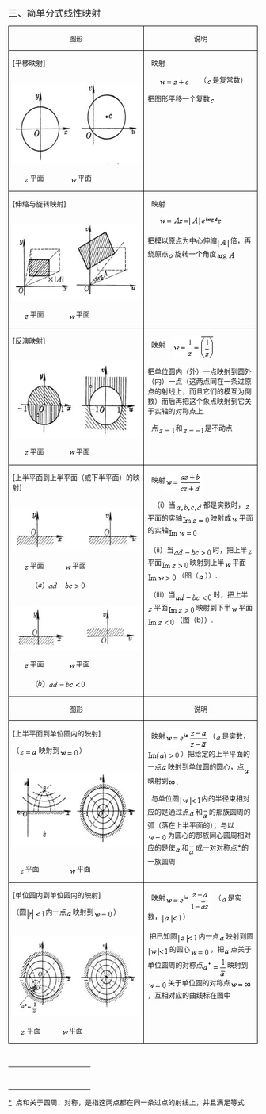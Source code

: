 <div class=Section1>
<p class=MsoNormal align=left style='text-align:left'><span lang=ZH-CN
style='font-size:14.0pt;font-family:宋体_GB2312'>三、简单分式线性映射</span></p>
<table class=MsoNormalTable border=1 cellspacing=0 cellpadding=0
 style='border-collapse:collapse;border:none'>
 <tr>
  <td width=350 valign=top style='width:262.25pt;border:solid windowtext 1.0pt;
  padding:0mm 5.4pt 0mm 5.4pt'>
  <p class=MsoNormal align=center style='text-align:center'><span lang=ZH-CN
  style='font-family:宋体_GB2312'>图形</span></p>
  </td>
  <td width=293 valign=top style='width:219.7pt;border:solid windowtext 1.0pt;
  border-left:none;padding:0mm 5.4pt 0mm 5.4pt'>
  <p class=MsoNormal align=center style='text-align:center'><span lang=ZH-CN
  style='font-family:宋体_GB2312'>说明</span></p>
  </td>
 </tr>
 <tr>
  <td width=350 valign=top style='width:262.25pt;border:solid windowtext 1.0pt;
  border-top:none;padding:0mm 5.4pt 0mm 5.4pt'>
  <p class=1><span lang=EN-US>[</span><span lang=ZH-CN>平移映射</span><span
  lang=EN-US>]</span></p>
  <p class=MsoNormal><span lang=EN-US>&nbsp;</span><span lang=EN-US
  style='font-size:10.5pt'><img width=305 height=164
  src="res/17e9d95da129bdd93c34fb6cc6aaaa52_5669_files/image002.jpg"
  u1:shapes="_x0000_i1025"></span></p>
  <p class=MsoNormal><span lang=EN-US>&nbsp;&nbsp;&nbsp;&nbsp;&nbsp; </span><sub><span
  lang=EN-US style='font-size:10.5pt'><img width=13 height=13
  src="res/17e9d95da129bdd93c34fb6cc6aaaa52_5669_files/image004.gif"
  u1:shapes="_x0000_i1026" align=absmiddle></span></sub><span lang=ZH-CN
  style='font-family:宋体_GB2312'>平面</span><span lang=EN-US>&nbsp;&nbsp;&nbsp;&nbsp;&nbsp;&nbsp;&nbsp;&nbsp;&nbsp;&nbsp;&nbsp;&nbsp;&nbsp;
  </span><sub><span lang=EN-US style='font-size:10.5pt'><img width=16
  height=15 src="res/17e9d95da129bdd93c34fb6cc6aaaa52_5669_files/image006.gif"
  u1:shapes="_x0000_i1027" align=absmiddle></span></sub><span lang=ZH-CN
  style='font-family:宋体_GB2312'>平面</span></p>
  </td>
  <td width=293 valign=top style='width:219.7pt;border-top:none;border-left:
  none;border-bottom:solid windowtext 1.0pt;border-right:solid windowtext 1.0pt;
  padding:0mm 5.4pt 0mm 5.4pt'>
  <p class=MsoNormal align=left style='text-align:left'><span lang=EN-US>&nbsp;
  </span><span lang=ZH-CN style='font-family:宋体_GB2312'>映射</span></p>
  <p class=MsoNormal align=left style='text-align:left'><span lang=EN-US>&nbsp;&nbsp;&nbsp;&nbsp;&nbsp;
  </span><sub><span lang=EN-US style='font-size:10.5pt'><img width=64
  height=16 src="res/17e9d95da129bdd93c34fb6cc6aaaa52_5669_files/image008.gif"
  u1:shapes="_x0000_i1028" align=absmiddle></span></sub><span lang=EN-US>&nbsp;&nbsp;&nbsp;&nbsp;&nbsp;</span><span
  lang=ZH-CN style='font-family:宋体_GB2312'>（</span><sub><span lang=EN-US
  style='font-size:10.5pt'><img width=12 height=15
  src="res/17e9d95da129bdd93c34fb6cc6aaaa52_5669_files/image010.gif"
  u1:shapes="_x0000_i1029" align=absmiddle></span></sub><span lang=ZH-CN
  style='font-family:宋体_GB2312'>是复常数）</span></p>
  <p class=MsoNormal align=left style='text-align:left'><span lang=ZH-CN
  style='font-family:宋体_GB2312'>把图形平移一个复数</span><sub><span lang=EN-US
  style='font-size:10.5pt'><img width=12 height=15
  src="res/17e9d95da129bdd93c34fb6cc6aaaa52_5669_files/image012.gif"
  u1:shapes="_x0000_i1030" align=absmiddle></span></sub></p>
  </td>
 </tr>
 <tr>
  <td width=350 valign=top style='width:262.25pt;border:solid windowtext 1.0pt;
  border-top:none;padding:0mm 5.4pt 0mm 5.4pt'>
  <p class=MsoNormal><span lang=EN-US>[</span><span lang=ZH-CN
  style='font-family:宋体_GB2312'>伸缩与旋转映射</span><span lang=EN-US>]</span></p>
  <p class=MsoNormal><span lang=EN-US>&nbsp; </span><span lang=EN-US
  style='font-size:10.5pt'><img width=292 height=155
  src="res/17e9d95da129bdd93c34fb6cc6aaaa52_5669_files/image014.jpg"
  u1:shapes="_x0000_i1037"></span></p>
  <p class=MsoNormal><span lang=EN-US>&nbsp;&nbsp;&nbsp;&nbsp;&nbsp; </span><sub><span
  lang=EN-US style='font-size:10.5pt'><img width=13 height=14
  src="res/17e9d95da129bdd93c34fb6cc6aaaa52_5669_files/image015.gif"
  u1:shapes="_x0000_i1038" align=absmiddle></span></sub><span lang=ZH-CN
  style='font-family:宋体_GB2312'>平面</span><span lang=EN-US>&nbsp;&nbsp;&nbsp;&nbsp;&nbsp;&nbsp;&nbsp;&nbsp;&nbsp;&nbsp;&nbsp;&nbsp;
  </span><sub><span lang=EN-US style='font-size:10.5pt'><img width=16
  height=15 src="res/17e9d95da129bdd93c34fb6cc6aaaa52_5669_files/image016.gif"
  u1:shapes="_x0000_i1039" align=absmiddle></span></sub><span lang=ZH-CN
  style='font-family:宋体_GB2312'>平面</span></p>
  </td>
  <td width=293 valign=top style='width:219.7pt;border-top:none;border-left:
  none;border-bottom:solid windowtext 1.0pt;border-right:solid windowtext 1.0pt;
  padding:0mm 5.4pt 0mm 5.4pt'>
  <p class=MsoNormal><span lang=EN-US>&nbsp; </span><span lang=ZH-CN
  style='font-family:宋体_GB2312'>映射</span></p>
  <p class=MsoNormal><span lang=EN-US>&nbsp;&nbsp;&nbsp;&nbsp;&nbsp; </span><sub><span
  lang=EN-US style='font-size:10.5pt'><img width=129 height=23
  src="res/17e9d95da129bdd93c34fb6cc6aaaa52_5669_files/image018.gif"
  u1:shapes="_x0000_i1040"></span></sub></p>
  <p class=MsoNormal><span lang=ZH-CN style='font-family:宋体_GB2312'>把模以原点为中心伸缩</span><sub><span
  lang=EN-US style='font-size:10.5pt'><img width=27 height=21
  src="res/17e9d95da129bdd93c34fb6cc6aaaa52_5669_files/image020.gif"
  u1:shapes="_x0000_i1041" align=absmiddle></span></sub><span lang=ZH-CN
  style='font-family:宋体_GB2312'>倍，再绕原点</span><sub><span lang=EN-US
  style='font-size:10.5pt'><img width=13 height=15
  src="res/17e9d95da129bdd93c34fb6cc6aaaa52_5669_files/image022.gif"
  u1:shapes="_x0000_i1042" align=absmiddle></span></sub><span lang=ZH-CN
  style='font-family:宋体_GB2312'>旋转一个角度</span><sub><span lang=EN-US
  style='font-size:10.5pt'><img width=39 height=21
  src="res/17e9d95da129bdd93c34fb6cc6aaaa52_5669_files/image024.gif"
  u1:shapes="_x0000_i1043" align=absmiddle></span></sub></p>
  </td>
 </tr>
 <tr>
  <td width=350 valign=top style='width:262.25pt;border:solid windowtext 1.0pt;
  border-top:none;padding:0mm 5.4pt 0mm 5.4pt'>
  <p class=MsoNormal><span lang=EN-US>[</span><span lang=ZH-CN
  style='font-family:宋体_GB2312'>反演映射</span><span lang=EN-US>]</span></p>
  <p class=MsoNormal><span lang=EN-US>&nbsp; </span><span lang=EN-US
  style='font-size:10.5pt'><img width=303 height=156
  src="res/17e9d95da129bdd93c34fb6cc6aaaa52_5669_files/image026.jpg"
  u1:shapes="_x0000_i1044"></span></p>
  <p class=MsoNormal><span lang=EN-US>&nbsp;&nbsp;&nbsp;&nbsp;&nbsp; </span><sub><span
  lang=EN-US style='font-size:10.5pt'><img width=13 height=13
  src="res/17e9d95da129bdd93c34fb6cc6aaaa52_5669_files/image027.gif"
  u1:shapes="_x0000_i1045"></span></sub><span lang=ZH-CN style='font-family:
  宋体_GB2312'>平面</span><span lang=EN-US>&nbsp;&nbsp;&nbsp;&nbsp;&nbsp;&nbsp;&nbsp;&nbsp;&nbsp;&nbsp;&nbsp;&nbsp;
  </span><sub><span lang=EN-US style='font-size:10.5pt'><img width=16
  height=15 src="res/17e9d95da129bdd93c34fb6cc6aaaa52_5669_files/image028.gif"
  u1:shapes="_x0000_i1046"></span></sub><span lang=ZH-CN style='font-family:
  宋体_GB2312'>平面</span></p>
  </td>
  <td width=293 valign=top style='width:219.7pt;border-top:none;border-left:
  none;border-bottom:solid windowtext 1.0pt;border-right:solid windowtext 1.0pt;
  padding:0mm 5.4pt 0mm 5.4pt'>
  <p class=MsoNormal><span lang=EN-US>&nbsp; </span><span lang=ZH-CN
  style='font-family:宋体_GB2312'>映射</span><span lang=EN-US>&nbsp;&nbsp;&nbsp; </span><sub><span
  lang=EN-US style='font-size:10.5pt'><img width=85 height=48
  src="res/17e9d95da129bdd93c34fb6cc6aaaa52_5669_files/image030.gif"
  u1:shapes="_x0000_i1047" align=absmiddle></span></sub></p>
  <p class=MsoNormal><span lang=ZH-CN style='font-family:宋体_GB2312'>把单位圆内（外）一点映射到圆外（内）一点（这两点同在一条过原点的射线上，而且它们的模互为倒数）而后再把这个象点映射到它关于实轴的对称点上</span><span
  lang=EN-US>.</span></p>
  <p class=MsoNormal><span lang=EN-US>&nbsp; </span><span lang=ZH-CN
  style='font-family:宋体_GB2312'>点</span><sub><span lang=EN-US style='font-size:
  10.5pt'><img width=35 height=17
  src="res/17e9d95da129bdd93c34fb6cc6aaaa52_5669_files/image032.gif"
  u1:shapes="_x0000_i1048" align=absmiddle></span></sub><span lang=ZH-CN
  style='font-family:宋体_GB2312'>和</span><sub><span lang=EN-US style='font-size:
  10.5pt'><img width=45 height=17
  src="res/17e9d95da129bdd93c34fb6cc6aaaa52_5669_files/image034.gif"
  u1:shapes="_x0000_i1049" align=absmiddle></span></sub><span lang=ZH-CN
  style='font-family:宋体_GB2312'>是不动点</span></p>
  </td>
 </tr>
 <tr>
  <td width=350 valign=top style='width:262.25pt;border:solid windowtext 1.0pt;
  border-top:none;padding:0mm 5.4pt 0mm 5.4pt'>
  <p class=MsoNormal><span lang=EN-US>[</span><span lang=ZH-CN
  style='font-family:宋体_GB2312'>上半平面到上半平面（或下半平面）的映射</span><span lang=EN-US>]</span></p>
  <p class=MsoNormal><span lang=EN-US>&nbsp;</span><span lang=EN-US
  style='font-size:10.5pt'><img width=307 height=89
  src="res/17e9d95da129bdd93c34fb6cc6aaaa52_5669_files/image036.jpg"
  u1:shapes="_x0000_i1050"></span></p>
  <p class=MsoNormal><span lang=EN-US>&nbsp;&nbsp;&nbsp;&nbsp;&nbsp; </span><sub><span
  lang=EN-US style='font-size:10.5pt'><img width=13 height=13
  src="res/17e9d95da129bdd93c34fb6cc6aaaa52_5669_files/image037.gif"
  u1:shapes="_x0000_i1051" align=absmiddle></span></sub><span lang=ZH-CN
  style='font-family:宋体_GB2312'>平面</span><span lang=EN-US>&nbsp;&nbsp;&nbsp;&nbsp;&nbsp;&nbsp;&nbsp;&nbsp;&nbsp;&nbsp;
  </span><sub><span lang=EN-US style='font-size:10.5pt'><img width=16
  height=15 src="res/17e9d95da129bdd93c34fb6cc6aaaa52_5669_files/image038.gif"
  u1:shapes="_x0000_i1052" align=absmiddle></span></sub><span lang=ZH-CN
  style='font-family:宋体_GB2312'>平面</span></p>
  <p class=MsoNormal><span lang=EN-US>&nbsp;&nbsp;&nbsp;&nbsp;&nbsp;&nbsp;&nbsp;&nbsp;&nbsp;&nbsp;&nbsp;
  </span><sub><span lang=EN-US style='font-size:10.5pt'><img width=23
  height=21 src="res/17e9d95da129bdd93c34fb6cc6aaaa52_5669_files/image040.gif"
  u1:shapes="_x0000_i1053" align=absmiddle></span></sub><span lang=EN-US>&nbsp;</span><sub><span
  lang=EN-US style='font-size:10.5pt'><img width=77 height=19
  src="res/17e9d95da129bdd93c34fb6cc6aaaa52_5669_files/image042.gif"
  u1:shapes="_x0000_i1054" align=absmiddle></span></sub></p>
  <p class=MsoNormal><span lang=EN-US>&nbsp;</span><span lang=EN-US
  style='font-size:10.5pt'><img width=312 height=89
  src="res/17e9d95da129bdd93c34fb6cc6aaaa52_5669_files/image044.jpg"
  u1:shapes="_x0000_i1055"></span></p>
  <p class=MsoNormal><span lang=EN-US>&nbsp;&nbsp;&nbsp;&nbsp;&nbsp; </span><sub><span
  lang=EN-US style='font-size:10.5pt'><img width=13 height=13
  src="res/17e9d95da129bdd93c34fb6cc6aaaa52_5669_files/image045.gif"
  u1:shapes="_x0000_i1056" align=absmiddle></span></sub><span lang=ZH-CN
  style='font-family:宋体_GB2312'>平面</span><span lang=EN-US>&nbsp;&nbsp;&nbsp;&nbsp;&nbsp;&nbsp;&nbsp;&nbsp;&nbsp;&nbsp;&nbsp;&nbsp;
  </span><sub><span lang=EN-US style='font-size:10.5pt'><img width=16
  height=15 src="res/17e9d95da129bdd93c34fb6cc6aaaa52_5669_files/image046.gif"
  u1:shapes="_x0000_i1057" align=absmiddle></span></sub><span lang=ZH-CN
  style='font-family:宋体_GB2312'>平面</span></p>
  <p class=MsoNormal><span lang=EN-US>&nbsp;&nbsp;&nbsp;&nbsp;&nbsp;&nbsp;&nbsp;&nbsp;&nbsp;&nbsp;&nbsp;
  </span><sub><span lang=EN-US style='font-size:10.5pt'><img width=24
  height=21 src="res/17e9d95da129bdd93c34fb6cc6aaaa52_5669_files/image048.gif"
  u1:shapes="_x0000_i1058" align=absmiddle></span></sub><span lang=EN-US>&nbsp;</span><sub><span
  lang=EN-US style='font-size:10.5pt'><img width=77 height=19
  src="res/17e9d95da129bdd93c34fb6cc6aaaa52_5669_files/image050.gif"
  u1:shapes="_x0000_i1059" align=absmiddle></span></sub></p>
  </td>
  <td width=293 valign=top style='width:219.7pt;border-top:none;border-left:
  none;border-bottom:solid windowtext 1.0pt;border-right:solid windowtext 1.0pt;
  padding:0mm 5.4pt 0mm 5.4pt'>
  <p class=MsoNormal><span lang=EN-US>&nbsp; </span><span lang=ZH-CN
  style='font-family:宋体_GB2312'>映射</span><sub><span lang=EN-US
  style='font-size:10.5pt'><img width=75 height=41
  src="res/17e9d95da129bdd93c34fb6cc6aaaa52_5669_files/image052.gif"
  u1:shapes="_x0000_i1060" align=absmiddle></span></sub></p>
  <p class=MsoNormal><span lang=EN-US>&nbsp;&nbsp; </span><span lang=ZH-CN
  style='font-family:宋体_GB2312'>（</span><span lang=EN-US>i</span><span
  lang=ZH-CN style='font-family:宋体_GB2312'>）当</span><sub><span lang=EN-US
  style='font-size:10.5pt'><img width=56 height=20
  src="res/17e9d95da129bdd93c34fb6cc6aaaa52_5669_files/image054.gif"
  u1:shapes="_x0000_i1061" align=absmiddle></span></sub><span lang=ZH-CN
  style='font-family:宋体_GB2312'>都是实数时，</span><sub><span lang=EN-US
  style='font-size:10.5pt'><img width=12 height=13
  src="res/17e9d95da129bdd93c34fb6cc6aaaa52_5669_files/image056.gif"
  u1:shapes="_x0000_i1062" align=absmiddle></span></sub><span lang=ZH-CN
  style='font-family:宋体_GB2312'>平面的实轴</span><sub><span lang=EN-US
  style='font-size:10.5pt'><img width=57 height=19
  src="res/17e9d95da129bdd93c34fb6cc6aaaa52_5669_files/image058.gif"
  u1:shapes="_x0000_i1063" align=absmiddle></span></sub><span lang=ZH-CN
  style='font-family:宋体_GB2312'>映射成</span><sub><span lang=EN-US
  style='font-size:10.5pt'><img width=16 height=15
  src="res/17e9d95da129bdd93c34fb6cc6aaaa52_5669_files/image060.gif"
  u1:shapes="_x0000_i1064" align=absmiddle></span></sub><span lang=ZH-CN
  style='font-family:宋体_GB2312'>平面的实轴</span><sub><span lang=EN-US
  style='font-size:10.5pt'><img width=61 height=19
  src="res/17e9d95da129bdd93c34fb6cc6aaaa52_5669_files/image062.gif"
  u1:shapes="_x0000_i1065" align=absmiddle></span></sub></p>
  <p class=MsoNormal align=left style='text-align:left'><span lang=EN-US>&nbsp;</span><span
  lang=ZH-CN style='font-family:宋体_GB2312'>（</span><span lang=EN-US>ii</span><span
  lang=ZH-CN style='font-family:宋体_GB2312'>）当</span><sub><span lang=EN-US
  style='font-size:10.5pt'><img width=79 height=19
  src="res/17e9d95da129bdd93c34fb6cc6aaaa52_5669_files/image064.gif"
  u1:shapes="_x0000_i1066" align=absmiddle></span></sub><span lang=ZH-CN
  style='font-family:宋体_GB2312'>时，把上半</span><sub><span lang=EN-US
  style='font-size:10.5pt'><img width=12 height=13
  src="res/17e9d95da129bdd93c34fb6cc6aaaa52_5669_files/image066.gif"
  u1:shapes="_x0000_i1067" align=absmiddle></span></sub><span lang=ZH-CN
  style='font-family:宋体_GB2312'>平面</span><sub><span lang=EN-US
  style='font-size:10.5pt'><img width=57 height=19
  src="res/17e9d95da129bdd93c34fb6cc6aaaa52_5669_files/image068.gif"
  u1:shapes="_x0000_i1068" align=absmiddle></span></sub><span lang=ZH-CN
  style='font-family:宋体_GB2312'>映射到上半</span><sub><span lang=EN-US
  style='font-size:10.5pt'><img width=16 height=15
  src="res/17e9d95da129bdd93c34fb6cc6aaaa52_5669_files/image070.gif"
  u1:shapes="_x0000_i1069" align=absmiddle></span></sub><span lang=ZH-CN
  style='font-family:宋体_GB2312'>平面</span><sub><span lang=EN-US
  style='font-size:10.5pt'><img width=61 height=19
  src="res/17e9d95da129bdd93c34fb6cc6aaaa52_5669_files/image072.gif"
  u1:shapes="_x0000_i1070" align=absmiddle></span></sub><span lang=ZH-CN
  style='font-family:宋体_GB2312'>（图（</span><sub><span lang=EN-US
  style='font-size:10.5pt'><img width=13 height=15
  src="res/17e9d95da129bdd93c34fb6cc6aaaa52_5669_files/image074.gif"
  u1:shapes="_x0000_i1071" align=absmiddle></span></sub><span lang=ZH-CN
  style='font-family:宋体_GB2312'>））</span><span lang=EN-US>.</span></p>
  <p class=MsoNormal align=left style='text-align:left'><span lang=EN-US>&nbsp;</span><span
  lang=ZH-CN style='font-family:宋体_GB2312'>（</span><span lang=EN-US>iii</span><span
  lang=ZH-CN style='font-family:宋体_GB2312'>）当</span><sub><span lang=EN-US
  style='font-size:10.5pt'><img width=77 height=19
  src="res/17e9d95da129bdd93c34fb6cc6aaaa52_5669_files/image076.gif"
  u1:shapes="_x0000_i1072" align=absmiddle></span></sub><span lang=ZH-CN
  style='font-family:宋体_GB2312'>时，把上半</span><sub><span lang=EN-US
  style='font-size:10.5pt'><img width=13 height=13
  src="res/17e9d95da129bdd93c34fb6cc6aaaa52_5669_files/image078.gif"
  u1:shapes="_x0000_i1073" align=absmiddle></span></sub><span lang=ZH-CN
  style='font-family:宋体_GB2312'>平面</span><sub><span lang=EN-US
  style='font-size:10.5pt'><img width=57 height=19
  src="res/17e9d95da129bdd93c34fb6cc6aaaa52_5669_files/image080.gif"
  u1:shapes="_x0000_i1074" align=absmiddle></span></sub><span lang=ZH-CN
  style='font-family:宋体_GB2312'>映射到下半</span><sub><span lang=EN-US
  style='font-size:10.5pt'><img width=16 height=15
  src="res/17e9d95da129bdd93c34fb6cc6aaaa52_5669_files/image082.gif"
  u1:shapes="_x0000_i1075" align=absmiddle></span></sub><span lang=ZH-CN
  style='font-family:宋体_GB2312'>平面</span><sub><span lang=EN-US
  style='font-size:10.5pt'><img width=57 height=19
  src="res/17e9d95da129bdd93c34fb6cc6aaaa52_5669_files/image084.gif"
  u1:shapes="_x0000_i1076" align=absmiddle></span></sub><span lang=ZH-CN
  style='font-family:宋体_GB2312'>（图（</span><span lang=EN-US>b</span><span
  lang=ZH-CN style='font-family:宋体_GB2312'>））</span><span lang=EN-US>.</span></p>
  </td>
 </tr>
 <tr>
  <td width=350 valign=top style='width:262.25pt;border:solid windowtext 1.0pt;
  border-top:none;padding:0mm 5.4pt 0mm 5.4pt'>
  <p class=MsoNormal align=center style='text-align:center'><span lang=ZH-CN
  style='font-family:宋体_GB2312'>图形</span></p>
  </td>
  <td width=293 valign=top style='width:219.7pt;border-top:none;border-left:
  none;border-bottom:solid windowtext 1.0pt;border-right:solid windowtext 1.0pt;
  padding:0mm 5.4pt 0mm 5.4pt'>
  <p class=MsoNormal align=center style='text-align:center'><span lang=ZH-CN
  style='font-family:宋体_GB2312'>说明</span></p>
  </td>
 </tr>
 <tr>
  <td width=350 valign=top style='width:262.25pt;border:solid windowtext 1.0pt;
  border-top:none;padding:0mm 5.4pt 0mm 5.4pt'>
  <p class=1><span lang=EN-US>[</span><span lang=ZH-CN>上半平面到单位圆内的映射</span><span
  lang=EN-US>]</span></p>
  <p class=1><span lang=ZH-CN>（</span><sub><span lang=EN-US style='font-size:
  10.5pt'><img width=39 height=15
  src="res/17e9d95da129bdd93c34fb6cc6aaaa52_5669_files/image086.gif"
  u1:shapes="_x0000_i1077" align=absmiddle></span></sub><span lang=ZH-CN>映射到</span><sub><span
  lang=EN-US style='font-size:10.5pt'><img width=40 height=19
  src="res/17e9d95da129bdd93c34fb6cc6aaaa52_5669_files/image088.gif"
  u1:shapes="_x0000_i1078" align=absmiddle></span></sub><span lang=ZH-CN>）</span></p>
  <p class=1><span lang=EN-US>&nbsp; </span><span lang=EN-US style='font-size:
  10.5pt'><img width=304 height=149
  src="res/17e9d95da129bdd93c34fb6cc6aaaa52_5669_files/image090.jpg"
  u1:shapes="_x0000_i1079"></span><span lang=EN-US>&nbsp;&nbsp;&nbsp;&nbsp;&nbsp;</span></p>
  <p class=MsoNormal><span lang=EN-US>&nbsp;&nbsp;&nbsp; </span><sub><span
  lang=EN-US style='font-size:10.5pt'><img width=11 height=13
  src="res/17e9d95da129bdd93c34fb6cc6aaaa52_5669_files/image091.gif"
  u1:shapes="_x0000_i1080" align=absmiddle></span></sub><span lang=ZH-CN
  style='font-family:宋体_GB2312'>平面</span><span lang=ZH-CN> </span><span
  lang=EN-US>&nbsp;&nbsp;&nbsp;&nbsp;&nbsp;&nbsp;&nbsp;&nbsp;&nbsp;&nbsp;&nbsp;&nbsp;&nbsp;&nbsp;&nbsp;</span><sub><span
  lang=EN-US style='font-size:10.5pt'><img width=16 height=15
  src="res/17e9d95da129bdd93c34fb6cc6aaaa52_5669_files/image092.gif"
  u1:shapes="_x0000_i1081" align=absmiddle></span></sub><span lang=ZH-CN
  style='font-family:宋体_GB2312'>平面</span></p>
  </td>
  <td width=293 valign=top style='width:219.7pt;border-top:none;border-left:
  none;border-bottom:solid windowtext 1.0pt;border-right:solid windowtext 1.0pt;
  padding:0mm 5.4pt 0mm 5.4pt'>
  <p class=MsoNormal align=left style='text-align:left'><span lang=EN-US>&nbsp;
  </span><span lang=ZH-CN style='font-family:宋体_GB2312'>映射</span><sub><span
  lang=EN-US style='font-size:10.5pt'><img width=88 height=41
  src="res/17e9d95da129bdd93c34fb6cc6aaaa52_5669_files/image094.gif"
  u1:shapes="_x0000_i1082" align=absmiddle></span></sub><span lang=ZH-CN
  style='font-family:宋体_GB2312'>（</span><sub><span lang=EN-US style='font-size:
  10.5pt'><img width=13 height=15
  src="res/17e9d95da129bdd93c34fb6cc6aaaa52_5669_files/image096.gif"
  u1:shapes="_x0000_i1083" align=absmiddle></span></sub><span lang=ZH-CN
  style='font-family:宋体_GB2312'>是实数，</span><sub><span lang=EN-US
  style='font-size:10.5pt'><img width=67 height=21
  src="res/17e9d95da129bdd93c34fb6cc6aaaa52_5669_files/image098.gif"
  u1:shapes="_x0000_i1084" align=absmiddle></span></sub><span lang=ZH-CN
  style='font-family:宋体_GB2312'>）把给定的上半平面的一点</span><sub><span lang=EN-US
  style='font-size:10.5pt'><img width=13 height=15
  src="res/17e9d95da129bdd93c34fb6cc6aaaa52_5669_files/image100.gif"
  u1:shapes="_x0000_i1085" align=texttop></span></sub><span lang=ZH-CN
  style='font-family:宋体_GB2312'>映射到单位圆的圆心，点</span><sub><span lang=EN-US
  style='font-size:10.5pt'><img width=13 height=23
  src="res/17e9d95da129bdd93c34fb6cc6aaaa52_5669_files/image102.gif"
  u1:shapes="_x0000_i1086" align=absmiddle></span></sub><span lang=ZH-CN
  style='font-family:宋体_GB2312'>映射到</span><sub><span lang=EN-US
  style='font-size:10.5pt'><img width=16 height=13
  src="res/17e9d95da129bdd93c34fb6cc6aaaa52_5669_files/image104.gif"
  u1:shapes="_x0000_i1087" align=absmiddle>.</span></sub></p>
  <p class=MsoNormal><span lang=EN-US>&nbsp; </span><span lang=ZH-CN
  style='font-family:宋体_GB2312'>与单位圆</span><sub><span lang=EN-US
  style='font-size:10.5pt'><img width=45 height=21
  src="res/17e9d95da129bdd93c34fb6cc6aaaa52_5669_files/image106.gif"
  u1:shapes="_x0000_i1088" align=absmiddle></span></sub><span lang=ZH-CN
  style='font-family:宋体_GB2312'>内的半径束相对应的是通过点</span><sub><span lang=EN-US
  style='font-size:10.5pt'><img width=13 height=15
  src="res/17e9d95da129bdd93c34fb6cc6aaaa52_5669_files/image108.gif"
  u1:shapes="_x0000_i1089" align=absmiddle></span></sub><span lang=ZH-CN
  style='font-family:宋体_GB2312'>和</span><sub><span lang=EN-US style='font-size:
  10.5pt'><img width=13 height=22
  src="res/17e9d95da129bdd93c34fb6cc6aaaa52_5669_files/image110.gif"
  u1:shapes="_x0000_i1090" align=absmiddle></span></sub><span lang=ZH-CN
  style='font-family:宋体_GB2312'>的那族圆周的弧（落在上半平面的）；与以</span><sub><span
  lang=EN-US style='font-size:10.5pt'><img width=41 height=19
  src="res/17e9d95da129bdd93c34fb6cc6aaaa52_5669_files/image112.gif"
  u1:shapes="_x0000_i1091" align=absmiddle></span></sub><span lang=ZH-CN
  style='font-family:宋体_GB2312'>为圆心的那族同心圆周相对应的是使</span><sub><span lang=EN-US
  style='font-size:10.5pt'><img width=13 height=15
  src="res/17e9d95da129bdd93c34fb6cc6aaaa52_5669_files/image114.gif"
  u1:shapes="_x0000_i1092" align=absmiddle></span></sub><span lang=ZH-CN
  style='font-family:宋体_GB2312'>和</span><sub><span lang=EN-US style='font-size:
  10.5pt'><img width=14 height=23
  src="res/17e9d95da129bdd93c34fb6cc6aaaa52_5669_files/image116.gif"
  u1:shapes="_x0000_i1093" align=absmiddle></span></sub><span lang=ZH-CN
  style='font-family:宋体_GB2312'>成一对对称点</span><a href="#None" name="_ftnref1"
  title=""><span class=MsoFootnoteReference><span lang=EN-US>*</span></span></a><span
  lang=ZH-CN style='font-family:宋体_GB2312'>的一族圆周</span></p>
  </td>
 </tr>
 <tr>
  <td width=350 valign=top style='width:262.25pt;border:solid windowtext 1.0pt;
  border-top:none;padding:0mm 5.4pt 0mm 5.4pt'>
  <p class=MsoNormal><span lang=EN-US>[</span><span lang=ZH-CN
  style='font-family:宋体_GB2312'>单位圆内到单位圆内的映射</span><span lang=EN-US>]</span></p>
  <p class=MsoNormal><span lang=ZH-CN style='font-family:宋体_GB2312'>（圆</span><sub><span
  lang=EN-US style='font-size:10.5pt'><img width=39 height=27
  src="res/17e9d95da129bdd93c34fb6cc6aaaa52_5669_files/image118.gif"
  u1:shapes="_x0000_i1094" align=absmiddle></span></sub><span lang=ZH-CN
  style='font-family:宋体_GB2312'>内一点</span><sub><span lang=EN-US
  style='font-size:10.5pt'><img width=13 height=15
  src="res/17e9d95da129bdd93c34fb6cc6aaaa52_5669_files/image120.gif"
  u1:shapes="_x0000_i1095" align=absmiddle></span></sub><span lang=ZH-CN
  style='font-family:宋体_GB2312'>映射到</span><sub><span lang=EN-US
  style='font-size:10.5pt'><img width=40 height=19
  src="res/17e9d95da129bdd93c34fb6cc6aaaa52_5669_files/image122.gif"
  u1:shapes="_x0000_i1096" align=absmiddle></span></sub><span lang=ZH-CN
  style='font-family:宋体_GB2312'>）</span></p>
  <p class=MsoNormal><span lang=EN-US>&nbsp; </span><span lang=EN-US
  style='font-size:10.5pt'><img width=306 height=162
  src="res/17e9d95da129bdd93c34fb6cc6aaaa52_5669_files/image124.jpg"
  u1:shapes="_x0000_i1097"></span></p>
  <p class=MsoNormal><span lang=EN-US>&nbsp;&nbsp;&nbsp; </span><sub><span
  lang=EN-US style='font-size:10.5pt'><img width=14 height=13
  src="res/17e9d95da129bdd93c34fb6cc6aaaa52_5669_files/image125.gif"
  u1:shapes="_x0000_i1098" align=absmiddle></span></sub><span lang=ZH-CN
  style='font-family:宋体_GB2312'>平面</span><span lang=EN-US>&nbsp;&nbsp; &nbsp;&nbsp;&nbsp;&nbsp;&nbsp;&nbsp;&nbsp;&nbsp;</span><sub><span
  lang=EN-US style='font-size:10.5pt'><img width=16 height=15
  src="res/17e9d95da129bdd93c34fb6cc6aaaa52_5669_files/image126.gif"
  u1:shapes="_x0000_i1099" align=absmiddle></span></sub><span lang=ZH-CN
  style='font-family:宋体_GB2312'>平面</span></p>
  </td>
  <td width=293 valign=top style='width:219.7pt;border-top:none;border-left:
  none;border-bottom:solid windowtext 1.0pt;border-right:solid windowtext 1.0pt;
  padding:0mm 5.4pt 0mm 5.4pt'>
  <p class=MsoNormal><span lang=EN-US>&nbsp; </span><span lang=ZH-CN
  style='font-family:宋体_GB2312'>映射</span><sub><span lang=EN-US><img width=92
  height=43 src="res/17e9d95da129bdd93c34fb6cc6aaaa52_5669_files/image128.gif"
  u1:shapes="_x0000_i1100" align=absmiddle></span></sub><span lang=EN-US>&nbsp;
  </span><span lang=ZH-CN style='font-family:宋体_GB2312'>（</span><sub><span
  lang=EN-US style='font-size:10.5pt'><img width=13 height=15
  src="res/17e9d95da129bdd93c34fb6cc6aaaa52_5669_files/image130.gif"
  u1:shapes="_x0000_i1101" align=absmiddle></span></sub><span lang=ZH-CN
  style='font-family:宋体_GB2312'>是实数，</span><sub><span lang=EN-US
  style='font-size:10.5pt'><img width=43 height=21
  src="res/17e9d95da129bdd93c34fb6cc6aaaa52_5669_files/image132.gif"
  u1:shapes="_x0000_i1102" align=absmiddle></span></sub><span lang=ZH-CN
  style='font-family:宋体_GB2312'>）</span></p>
  <p class=MsoNormal align=left style='text-align:left'><span lang=EN-US>&nbsp;</span><span
  lang=ZH-CN style='font-family:宋体_GB2312'>把已知圆</span><sub><span lang=EN-US
  style='font-size:10.5pt'><img width=43 height=21
  src="res/17e9d95da129bdd93c34fb6cc6aaaa52_5669_files/image134.gif"
  u1:shapes="_x0000_i1103" align=absmiddle></span></sub><span lang=ZH-CN
  style='font-family:宋体_GB2312'>内一点</span><sub><span lang=EN-US
  style='font-size:10.5pt'><img width=13 height=15
  src="res/17e9d95da129bdd93c34fb6cc6aaaa52_5669_files/image136.gif"
  u1:shapes="_x0000_i1104" align=absmiddle></span></sub><span lang=ZH-CN
  style='font-family:宋体_GB2312'>映射到圆</span><sub><span lang=EN-US
  style='font-size:10.5pt'><img width=44 height=21
  src="res/17e9d95da129bdd93c34fb6cc6aaaa52_5669_files/image138.gif"
  u1:shapes="_x0000_i1105" align=absmiddle></span></sub><span lang=ZH-CN
  style='font-family:宋体_GB2312'>的圆心</span><sub><span lang=EN-US
  style='font-size:10.5pt'><img width=41 height=19
  src="res/17e9d95da129bdd93c34fb6cc6aaaa52_5669_files/image140.gif"
  u1:shapes="_x0000_i1106" align=absmiddle></span></sub><span lang=ZH-CN
  style='font-family:宋体_GB2312'>，把</span><sub><span lang=EN-US
  style='font-size:10.5pt'><img width=13 height=15
  src="res/17e9d95da129bdd93c34fb6cc6aaaa52_5669_files/image142.gif"
  u1:shapes="_x0000_i1107" align=absmiddle></span></sub><span lang=ZH-CN
  style='font-family:宋体_GB2312'>点关于单位圆周的对称点</span><sub><span lang=EN-US
  style='font-size:10.5pt'><img width=49 height=41
  src="res/17e9d95da129bdd93c34fb6cc6aaaa52_5669_files/image144.gif"
  u1:shapes="_x0000_i1108" align=absmiddle></span></sub><span lang=ZH-CN
  style='font-family:宋体_GB2312'>映射到</span><sub><span lang=EN-US
  style='font-size:10.5pt'><img width=41 height=19
  src="res/17e9d95da129bdd93c34fb6cc6aaaa52_5669_files/image146.gif"
  u1:shapes="_x0000_i1109" align=absmiddle></span></sub><span lang=ZH-CN
  style='font-family:宋体_GB2312'>关于单位圆的对称点</span><sub><span lang=EN-US
  style='font-size:10.5pt'><img width=45 height=15
  src="res/17e9d95da129bdd93c34fb6cc6aaaa52_5669_files/image148.gif"
  u1:shapes="_x0000_i1110" align=absmiddle></span></sub><span lang=ZH-CN
  style='font-family:宋体_GB2312'>，互相对应的曲线标在图中</span></p>
  </td>
 </tr>
</table>
<div>
<p class=MsoNormal align=left style='margin:0mm;margin-bottom:.0001pt;
text-align:left'><span lang=EN-US style='font-family:宋体'><br clear=all>
</span></p>
<div class=MsoNormal align=left style='margin:0mm;margin-bottom:.0001pt;
text-align:left'><span lang=EN-US style='font-family:宋体'>
<hr size=1 width="33%" align=left>
</span></div>
</div>
</div>
<div><br clear=all>
<hr align=left size=1 width="33%">
<div id=ftn1>
<p class=MsoEndnoteText><a href="#None" name="_ftn1" title=""><span
class=MsoFootnoteReference><span lang=EN-US style='font-size:10.5pt'>*</span></span></a><span
lang=EN-US style='font-size:10.5pt'>&nbsp; </span><span lang=ZH-CN
style='font-size:10.5pt'>点和关于圆周：对称，是指这两点都在同一条过点的射线上，并且满足等式</span></p>
</div>
</div>